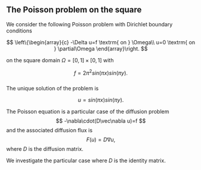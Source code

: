 ## The Poisson problem on the square

We consider the following Poisson problem with Dirichlet boundary conditions

$$
\left\{\begin{array}{c}
-\Delta u=f \textrm{ on } \Omega\\
u=0 \textrm{ on } \partial\Omega
\end{array}\right.
$$

on the square domain $\Omega= [0,1]\times [0,1]$ with  

$$f=2\pi^2 sin(\pi x) sin(\pi y).$$  
The unique solution of the problem is  

$$
u=sin(\pi x) sin(\pi y).
$$

The Poisson equation is a particular case of the diffusion problem
$$
-\nabla\cdot(D\vec\nabla u)=f
$$
and the associated diffusion flux is
$$
F(u)=D\nabla u,
$$
where $D$ is the diffusion matrix.  

We investigate the particular case where $D$ is the identity matrix.
